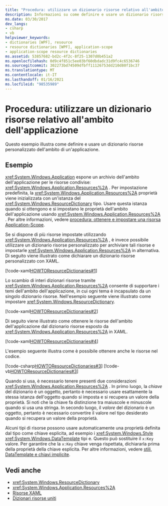 ```yaml
---
title: "Procedura: utilizzare un dizionario risorse relativo all'ambito dell'applicazione"
description: Informazioni su come definire e usare un dizionario risorse personalizzato con ambito applicazione in Windows Presentation Foundation (WPF).
ms.date: 03/30/2017
dev_langs:
- csharp
- vb
helpviewer_keywords:
- dictionaries [WPF], resource
- resource dictionaries [WPF], application-scope
- application-scope resource dictionaries
ms.assetid: 53857682-bd2c-4f2c-8f25-1307d0b451a2
ms.openlocfilehash: 0d9c4f851c5ee03bf60dbdadc31d9fc4c6536746
ms.sourcegitcommit: 302273bd74509dfbff11126753dd210d80f1bc37
ms.translationtype: MT
ms.contentlocale: it-IT
ms.lasthandoff: 01/16/2021
ms.locfileid: "98535989"
---
```

# <a name="how-to-use-an-application-scope-resource-dictionary"></a>Procedura: utilizzare un dizionario risorse relativo all'ambito dell'applicazione

Questo esempio illustra come definire e usare un dizionario risorse personalizzato dell'ambito di un'applicazione.  
  
## <a name="example"></a>Esempio  

 <xref:System.Windows.Application> espone un archivio dell'ambito dell'applicazione per le risorse condivise: <xref:System.Windows.Application.Resources%2A> . Per impostazione predefinita, la <xref:System.Windows.Application.Resources%2A> proprietà viene inizializzata con un'istanza del <xref:System.Windows.ResourceDictionary> tipo. Usare questa istanza quando si ottengono e si impostano le proprietà dell'ambito dell'applicazione usando <xref:System.Windows.Application.Resources%2A> . Per altre informazioni, vedere [procedura: ottenere e impostare una risorsa Application-Scope](/previous-versions/dotnet/netframework-4.0/aa348547(v=vs.100)).
  
 Se si dispone di più risorse impostate utilizzando <xref:System.Windows.Application.Resources%2A> , è invece possibile utilizzare un dizionario risorse personalizzato per archiviare tali risorse e impostarle <xref:System.Windows.Application.Resources%2A> in alternativa. Di seguito viene illustrato come dichiarare un dizionario risorse personalizzato con XAML.
  
 [!code-xaml[HOWTOResourceDictionaries#1](~/samples/snippets/csharp/VS_Snippets_Wpf/HowToResourceDictionaries/CSharp/MyResourceDictionary.xaml#1)]  
  
 Lo scambio di interi dizionari risorse tramite <xref:System.Windows.Application.Resources%2A> consente di supportare i temi dell'ambito dell'applicazione, in cui ogni tema è incapsulato da un singolo dizionario risorse. Nell'esempio seguente viene illustrato come impostare <xref:System.Windows.ResourceDictionary>.  
  
 [!code-xaml[HOWTOResourceDictionaries#2](~/samples/snippets/csharp/VS_Snippets_Wpf/HowToResourceDictionaries/CSharp/App.xaml#2)]  
  
 Di seguito viene illustrato come ottenere le risorse dell'ambito dell'applicazione dal dizionario risorse esposto da <xref:System.Windows.Application.Resources%2A> in XAML.  
  
 [!code-xaml[HOWTOResourceDictionaries#4](~/samples/snippets/csharp/VS_Snippets_Wpf/HowToResourceDictionaries/CSharp/MainWindow.xaml#4)]  
  
 L'esempio seguente illustra come è possibile ottenere anche le risorse nel codice.  
  
 [!code-csharp[HOWTOResourceDictionaries#3](~/samples/snippets/csharp/VS_Snippets_Wpf/HowToResourceDictionaries/CSharp/MainWindow.xaml.cs#3)]
 [!code-vb[HOWTOResourceDictionaries#3](~/samples/snippets/visualbasic/VS_Snippets_Wpf/HowToResourceDictionaries/VB/MainWindow.xaml.vb#3)]  
  
 Quando si usa, è necessario tenere presenti due considerazioni <xref:System.Windows.Application.Resources%2A> . In primo luogo, la *chiave* del dizionario è un oggetto, pertanto è necessario usare esattamente la stessa istanza dell'oggetto quando si imposta e si recupera un valore della proprietà. Si noti che la chiave fa distinzione tra maiuscole e minuscole quando si usa una stringa. In secondo luogo, il *valore* del dizionario è un oggetto, pertanto è necessario convertire il valore nel tipo desiderato quando si recupera un valore della proprietà.  

Alcuni tipi di risorse possono usare automaticamente una proprietà definita dal tipo come chiave esplicita, ad esempio i <xref:System.Windows.Style> <xref:System.Windows.DataTemplate> tipi e. Questo può sostituire il `x:Key` valore. Per garantire che la `x:Key` chiave venga rispettata, dichiararla prima della proprietà della chiave esplicita. Per altre informazioni, vedere [stili, DataTemplate e chiavi implicite](../advanced/xaml-resources-define.md#styles-datatemplates-and-implicit-keys).

## <a name="see-also"></a>Vedi anche

- <xref:System.Windows.ResourceDictionary>
- <xref:System.Windows.Application.Resources%2A>
- [Risorse XAML](/dotnet/desktop-wpf/fundamentals/xaml-resources-define)
- [Dizionari risorse uniti](../advanced/merged-resource-dictionaries.md)
